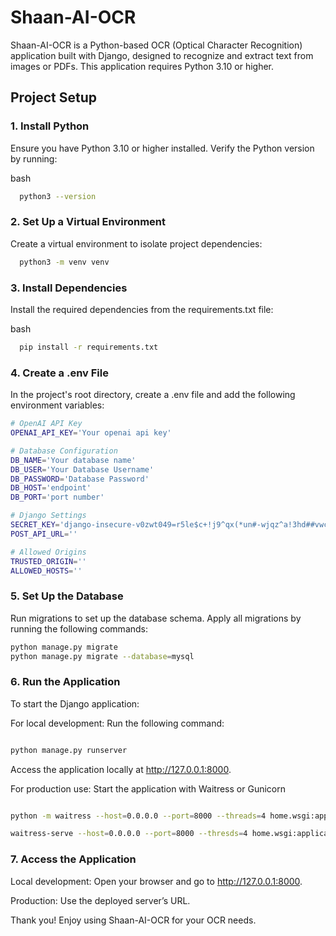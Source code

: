 
# Shaan-AI-OCR

Shaan-AI-OCR is a Python-based OCR (Optical Character Recognition) application built with Django, designed to recognize and extract text from images or PDFs. This application requires Python 3.10 or higher.



## Project Setup
### 1. Install Python
Ensure you have Python 3.10 or higher installed. Verify the Python version by running:

bash
```bash
  python3 --version
```

### 2. Set Up a Virtual Environment
Create a virtual environment to isolate project dependencies:

```bash
  python3 -m venv venv
```

### 3. Install Dependencies
Install the required dependencies from the requirements.txt file:

bash
```bash
  pip install -r requirements.txt
```

### 4. Create a .env File
In the project's root directory, create a .env file and add the following environment variables:

```bash
# OpenAI API Key
OPENAI_API_KEY='Your openai api key'

# Database Configuration
DB_NAME='Your database name'
DB_USER='Your Database Username'
DB_PASSWORD='Database Password'
DB_HOST='endpoint'
DB_PORT='port number'

# Django Settings
SECRET_KEY='django-insecure-v0zwt049=r5le$c+!j9^qx(*un#-wjqz^a!3hd##vwc$pgqtb5'
POST_API_URL=''

# Allowed Origins
TRUSTED_ORIGIN=''
ALLOWED_HOSTS=''
```

### 5. Set Up the Database
Run migrations to set up the database schema. Apply all migrations by running the following commands:

```bash
python manage.py migrate
python manage.py migrate --database=mysql
```
### 6. Run the Application
To start the Django application:

For local development: Run the following command:

```bash

python manage.py runserver
```
Access the application locally at http://127.0.0.1:8000.

For production use: Start the application with Waitress or Gunicorn

```bash

python -m waitress --host=0.0.0.0 --port=8000 --threads=4 home.wsgi:application

waitress-serve --host=0.0.0.0 --port=8000 --thresds=4 home.wsgi:application  (If first one does not work)
```
### 7. Access the Application

Local development: Open your browser and go to http://127.0.0.1:8000.

Production: Use the deployed server’s URL.

Thank you! Enjoy using Shaan-AI-OCR for your OCR needs.

